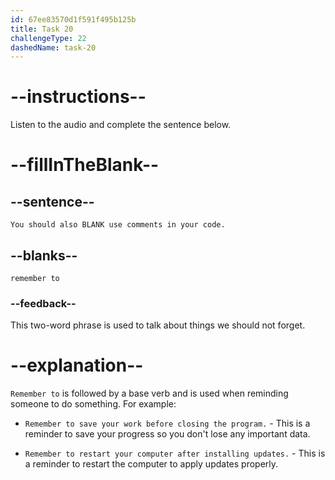 ```yaml
---
id: 67ee83570d1f591f495b125b
title: Task 20
challengeType: 22
dashedName: task-20
---
```


<!-- (audio) Sophie: No problem. You should also remember to use comments in your code. -->

# --instructions--

Listen to the audio and complete the sentence below.

# --fillInTheBlank--

## --sentence--

`You should also BLANK use comments in your code.`

## --blanks--

`remember to`

### --feedback--

This two-word phrase is used to talk about things we should not forget.

# --explanation--

`Remember to` is followed by a base verb and is used when reminding someone to do something. For example:

- `Remember to save your work before closing the program.` - This is a reminder to save your progress so you don't lose any important data.

- `Remember to restart your computer after installing updates.` - This is a reminder to restart the computer to apply updates properly.
